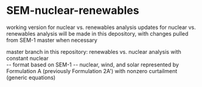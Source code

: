 # SEM-nuclear-renewables
working version for nuclear vs. renewables analysis
updates for nuclear vs. renewables analysis will be made in this depository, with changes pulled from SEM-1 master when necessary

master branch in this repository: renewables vs. nuclear analysis with constant nuclear  
-- format based on SEM-1
-- nuclear, wind, and solar represented by Formulation A (previously Formulation 2A') with nonzero curtailment (generic equations)
